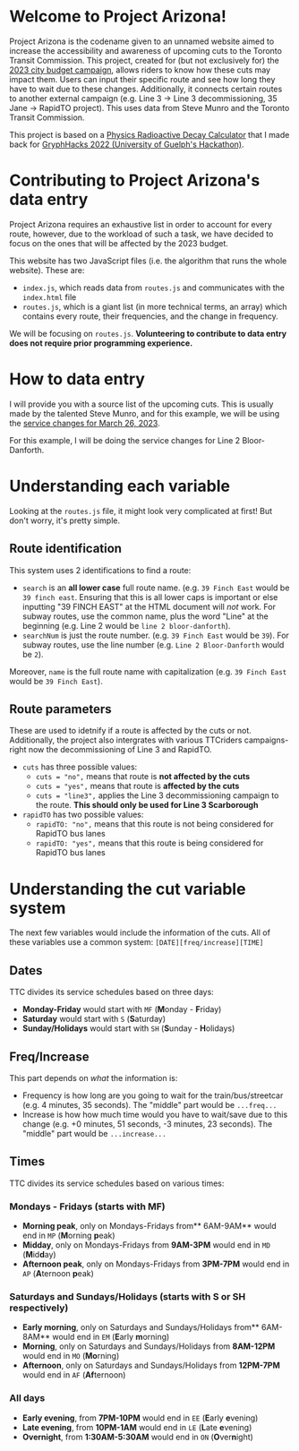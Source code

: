 # Welcome to Project Arizona!
Project Arizona is the codename given to an unnamed website aimed to increase the accessibility and awareness of upcoming cuts to the Toronto Transit Commission. This project, created for (but not exclusively for) the [2023 city budget campaign](https://www.ttcriders.ca/budget2023), allows riders to know how these cuts may impact them. Users can input their specific route and see how long they have to wait due to these changes. Additionally, it connects certain routes to another external campaign (e.g. Line 3 -> Line 3 decommissioning, 35 Jane -> RapidTO project). This uses data from Steve Munro and the Toronto Transit Commission. 

This project is based on a [Physics Radioactive Decay Calculator](https://decaycalculator.twotoque.com/) that I made back for [GryphHacks 2022 (University of Guelph's Hackathon)](https://gryphhacks-2022.devpost.com/).

# Contributing to Project Arizona's data entry
Project Arizona requires an exhaustive list in order to account for every route, however, due to the workload of such a task, we have decided to focus on the ones that will be affected by the 2023 budget. 

This website has two JavaScript files (i.e. the algorithm that runs the whole website). These are:
* `index.js`, which reads data from `routes.js` and communicates with the `index.html` file
* `routes.js`, which is a giant list (in more technical terms, an array) which contains every route, their frequencies, and the change in frequency.

We will be focusing on `routes.js`. **Volunteering to contribute to data entry does not require prior programming experience.** 

# How to data entry

I will provide you with a source list of the upcoming cuts. This is usually made by the talented Steve Munro, and for this example, we will be using the [service changes for March 26, 2023](https://stevemunro.ca/2023/02/22/ttc-service-changes-for-march-26-2023-preliminary-version/). 

For this example, I will be doing the service changes for Line 2 Bloor-Danforth. 

# Understanding each variable

Looking at the `routes.js` file, it might look very complicated at first! But don't worry, it's pretty simple. 

## Route identification

This system uses 2 identifications to find a route:
* `search` is an **all lower case** full route name. (e.g. `39 Finch East` would be `39 finch east`. Ensuring that this is all lower caps is important or else inputting "39 FINCH EAST" at the HTML document will *not* work. For subway routes, use the common name, plus the word "Line" at the beginning (e.g. Line 2 would be `line 2 bloor-danforth`).
* `searchNum` is just the route number. (e.g. `39 Finch East` would be `39`). For subway routes, use the line number (e.g. `Line 2 Bloor-Danforth` would be `2`).

Moreover, `name` is the full route name with capitalization (e.g. `39 Finch East` would be `39 Finch East`).

## Route parameters

These are used to idetnify if a route is affected by the cuts or not. Additionally, the project also intergrates with various TTCriders campaigns- right now the decommissioning of Line 3 and RapidTO. 
* `cuts` has three possible values:
   - `cuts = "no",` means that route is **not affected by the cuts**
   - `cuts = "yes",` means that route is **affected by the cuts**
   - `cuts = "line3",` applies the Line 3 decommissioning campaign to the route. **This should only be used for Line 3 Scarborough**
* `rapidTO` has two possible values:
   - ``rapidTO: "no",`` means that this route is not being considered for RapidTO bus lanes
   - ``rapidTO: "yes",`` means that this route is being considered for RapidTO bus lanes

# Understanding the cut variable system

The next few variables would include the information of the cuts. All of these variables use a common system: ``[DATE][freq/increase][TIME]``

## Dates

TTC divides its service schedules based on three days:

* **Monday-Friday** would start with ``MF`` (**M**onday - **F**riday)
* **Saturday** would start with ``S`` (**S**aturday)
* **Sunday/Holidays** would start with ``SH`` (**S**unday - **H**olidays)

## Freq/Increase

This part depends on *what* the information is:

* Frequency is how long are you going to wait for the train/bus/streetcar (e.g. 4 minutes, 35 seconds). The "middle" part would be `...freq...`
* Increase is how how much time would you have to wait/save due to this change (e.g. +0 minutes, 51 seconds, -3 minutes, 23 seconds). The "middle" part would be `...increase...`

## Times

TTC divides its service schedules based on various times:

### Mondays - Fridays (starts with MF)
* **Morning peak**, only on Mondays-Fridays from** 6AM-9AM** would end in ``MP`` (**M**orning **p**eak)
* **Midday**, only on Mondays-Fridays from **9AM-3PM** would end in ``MD`` (**M**id**d**ay)
* **Afternoon peak**, only on Mondays-Fridays from **3PM-7PM** would end in ``AP`` (**A**ternoon **p**eak)

### Saturdays and Sundays/Holidays (starts with S or SH respectively) 
* **Early morning**, only on Saturdays and Sundays/Holidays from** 6AM-8AM** would end in ``EM`` (**E**arly **m**orning)
* **Morning**, only on Saturdays and Sundays/Holidays from **8AM-12PM** would end in ``MO`` (**Mo**rning)
* **Afternoon**, only on Saturdays and Sundays/Holidays from **12PM-7PM** would end in ``AF`` (**Af**ternoon)
 
### All days
* **Early evening**, from **7PM-10PM** would end in ``EE`` (**E**arly **e**vening)
* **Late evening**, from **10PM-1AM** would end in ``LE`` (**L**ate **e**vening)
* **Overnight**, from **1:30AM-5:30AM** would end in ``ON`` (**O**ver**n**ight)

